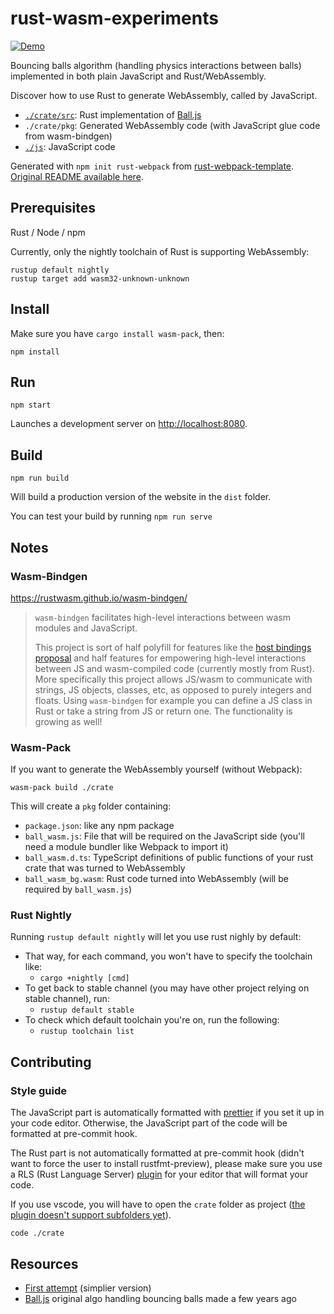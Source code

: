 # rust-wasm-experiments

[![Demo](https://img.shields.io/badge/demo-online-blue.svg)](https://topheman.github.io/rust-wasm-experiments/)

Bouncing balls algorithm (handling physics interactions between balls) implemented in both plain JavaScript and Rust/WebAssembly.

Discover how to use Rust to generate WebAssembly, called by JavaScript.

- [`./crate/src`](crate/src): Rust implementation of [Ball.js](https://github.com/topheman/Ball.js)
- `./crate/pkg`: Generated WebAssembly code (with JavaScript glue code from wasm-bindgen)
- [`./js`](js): JavaScript code

Generated with `npm init rust-webpack` from [rust-webpack-template](https://github.com/rustwasm/rust-webpack-template). [Original README available here](README.rwt.md).

## Prerequisites

Rust / Node / npm

Currently, only the nightly toolchain of Rust is supporting WebAssembly:

```shell
rustup default nightly
rustup target add wasm32-unknown-unknown
```

## Install

Make sure you have `cargo install wasm-pack`, then:

```shell
npm install
```

## Run

```shell
npm start
```

Launches a development server on [http://localhost:8080](http://localhost:8080).

## Build

```shell
npm run build
```

Will build a production version of the website in the `dist` folder.

You can test your build by running `npm run serve`

## Notes

### Wasm-Bindgen

https://rustwasm.github.io/wasm-bindgen/

> `wasm-bindgen` facilitates high-level interactions between wasm modules and JavaScript.
>
> This project is sort of half polyfill for features like the [host bindings proposal](https://github.com/WebAssembly/host-bindings) and half features for empowering high-level interactions between JS and wasm-compiled code (currently mostly from Rust). More specifically this project allows JS/wasm to communicate with strings, JS objects, classes, etc, as opposed to purely integers and floats. Using `wasm-bindgen` for example you can define a JS class in Rust or take a string from JS or return one. The functionality is growing as well!

### Wasm-Pack

If you want to generate the WebAssembly yourself (without Webpack):

```shell
wasm-pack build ./crate
```

This will create a `pkg` folder containing:

- `package.json`: like any npm package
- `ball_wasm.js`: File that will be required on the JavaScript side (you'll need a module bundler like Webpack to import it)
- `ball_wasm.d.ts`: TypeScript definitions of public functions of your rust crate that was turned to WebAssembly
- `ball_wasm_bg.wasm`: Rust code turned into WebAssembly (will be required by `ball_wasm.js`)

### Rust Nightly

Running `rustup default nightly` will let you use rust nighly by default:

- That way, for each command, you won't have to specify the toolchain like:
  - `cargo +nightly [cmd]`
- To get back to stable channel (you may have other project relying on stable channel), run:
  - `rustup default stable`
- To check which default toolchain you're on, run the following:
  - `rustup toolchain list`

## Contributing

### Style guide

The JavaScript part is automatically formatted with [prettier](https://prettier.io/) if you set it up in your code editor. Otherwise, the JavaScript part of the code will be formatted at pre-commit hook.

The Rust part is not automatically formatted at pre-commit hook (didn't want to force the user to install rustfmt-preview), please make sure you use a RLS (Rust Language Server) [plugin](https://github.com/rust-lang/rls-vscode) for your editor that will format your code.

If you use vscode, you will have to open the `crate` folder as project ([the plugin doesn't support subfolders yet](https://github.com/rust-lang/rls-vscode/issues/419)).

```
code ./crate
```

## Resources

- [First attempt](https://github.com/topheman/webassembly-first-try/tree/master/03-rust-webpack-template) (simplier version)
- [Ball.js](https://github.com/topheman/Ball.js) original algo handling bouncing balls made a few years ago
